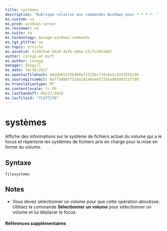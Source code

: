 ```yaml
---
title: systèmes
description: 'Rubrique relative aux commandes Windows pour * * * *- '
ms.custom: na
ms.prod: windows-server
ms.reviewer: na
ms.suite: na
ms.technology: manage-windows-commands
ms.tgt_pltfrm: na
ms.topic: article
ms.assetid: 3c4915a6-bd20-4af6-a94a-5fc7c20410bf
author: coreyp-at-msft
ms.author: coreyp
manager: dongill
ms.date: 10/16/2017
ms.openlocfilehash: e6ebb65223bd69af2253bc77dcbe2c433255513b
ms.sourcegitcommit: 6aff3d88ff22ea141a6ea6572a5ad8dd6321f199
ms.translationtype: MT
ms.contentlocale: fr-FR
ms.lasthandoff: 09/27/2019
ms.locfileid: "71377178"
---
```

# <a name="filesystems"></a>systèmes



Affiche des informations sur le système de fichiers actuel du volume qui a le focus et répertorie les systèmes de fichiers pris en charge pour la mise en forme du volume.

## <a name="syntax"></a>Syntaxe

```
filesystems
```

## <a name="remarks"></a>Notes

-   Vous devez sélectionner un volume pour que cette opération aboutisse. Utilisez la commande **Sélectionner un volume** pour sélectionner un volume et lui déplacer le focus.

#### <a name="additional-references"></a>Références supplémentaires

